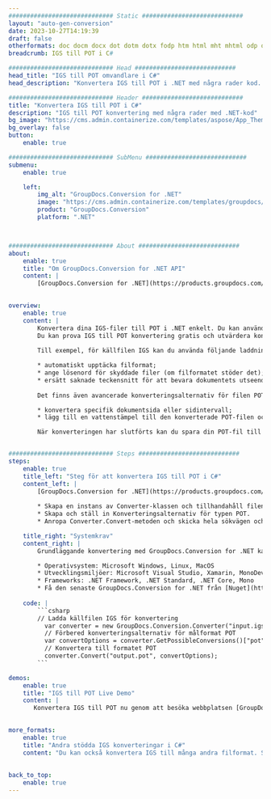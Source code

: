 ```yaml
---
############################# Static ############################
layout: "auto-gen-conversion"
date: 2023-10-27T14:19:39
draft: false
otherformats: doc docm docx dot dotm dotx fodp htm html mht mhtml odp odt otp pot potm potx pps ppsm ppsx ppt pptm pptx rtf
breadcrumb: IGS till POT i C#

############################# Head ############################
head_title: "IGS till POT omvandlare i C#"
head_description: "Konvertera IGS till POT i .NET med några rader kod. Använd GroupDocs Document Conversion API för att konvertera över 160 filformat."

############################# Header ############################
title: "Konvertera IGS till POT i C#"
description: "IGS till POT konvertering med några rader med .NET-kod"
bg_image: "https://cms.admin.containerize.com/templates/aspose/App_Themes/V3/images/bg/header1.png"
bg_overlay: false
button:
    enable: true

############################# SubMenu ############################
submenu:
    enable: true

    left:
        img_alt: "GroupDocs.Conversion for .NET"
        image: "https://cms.admin.containerize.com/templates/groupdocs/images/product-logos/90x90-noborder/groupdocs-conversion-net.png"
        product: "GroupDocs.Conversion"
        platform: ".NET"



############################# About ############################
about:
    enable: true
    title: "Om GroupDocs.Conversion for .NET API"
    content: |
        [GroupDocs.Conversion for .NET](https://products.groupdocs.com/conversion/net/) kan användas för att konvertera Microsoft Word, Excel, PowerPoint, PDF, Visio och andra format. GroupDocs.Conversion är ett fristående API som är lämpligt för back-end och interna system där hög prestanda krävs. Det beror inte på någon programvara som Microsoft eller Open Office.
    

overview:
    enable: true
    content: |
        Konvertera dina IGS-filer till POT i .NET enkelt. Du kan använda bara ett par C# kodrader i valfri plattform som du vill, som - Windows, Linux, macOS.
        Du kan prova IGS till POT konvertering gratis och utvärdera konverteringsresultatens kvalitet. Tillsammans med enkla filkonverteringsscenarier kan du prova mer avancerade alternativ för att ladda källfilen IGS och för att spara resultatet POT. 
        
        Till exempel, för källfilen IGS kan du använda följande laddningsalternativ:

        * automatiskt upptäcka filformat;
        * ange lösenord för skyddade filer (om filformatet stöder det);
        * ersätt saknade teckensnitt för att bevara dokumentets utseende.
        
        Det finns även avancerade konverteringsalternativ för filen POT:

        * konvertera specifik dokumentsida eller sidintervall;
        * lägg till en vattenstämpel till den konverterade POT-filen och många fler.

        När konverteringen har slutförts kan du spara din POT-fil till den lokala filsökvägen eller någon tredje parts lagring som FTP, Amazon S3, Google Drive, Dropbox etc. Observera - för att konvertera IGS till {{ TO}} det finns inget behov av någon ytterligare programvara installerad - som MS Office, Open Office, Adobe Acrobat Reader etc.


############################# Steps ############################
steps:
    enable: true
    title_left: "Steg för att konvertera IGS till POT i C#"
    content_left: |
        [GroupDocs.Conversion for .NET](https://products.groupdocs.com/conversion/net/) gör det enkelt för utvecklare att konvertera en IGS-fil till POT med några rader kod.
        
        * Skapa en instans av Converter-klassen och tillhandahåll filen IGS med den fullständiga sökvägen
        * Skapa och ställ in Konverteringsalternativ för typen POT.
        * Anropa Converter.Convert-metoden och skicka hela sökvägen och formatet (POT) som en parameter

    title_right: "Systemkrav"
    content_right: |
        Grundläggande konvertering med GroupDocs.Conversion for .NET kan göras med bara några enkla steg. Våra API:er stöds på alla större plattformar och operativsystem. Innan du kör koden nedan, se till att du har följande förutsättningar installerade på ditt system.

        * Operativsystem: Microsoft Windows, Linux, MacOS
        * Utvecklingsmiljöer: Microsoft Visual Studio, Xamarin, MonoDevelop
        * Frameworks: .NET Framework, .NET Standard, .NET Core, Mono
        * Få den senaste GroupDocs.Conversion for .NET från [Nuget](https://www.nuget.org/packages/groupdocs.conversion)
         
    code: |
        ```csharp    
        // Ladda källfilen IGS för konvertering
          var converter = new GroupDocs.Conversion.Converter("input.igs");
          // Förbered konverteringsalternativ för målformat POT
          var convertOptions = converter.GetPossibleConversions()["pot"].ConvertOptions;
          // Konvertera till formatet POT
          converter.Convert("output.pot", convertOptions);
        ```

demos:
    enable: true
    title: "IGS till POT Live Demo"
    content: |
       Konvertera IGS till POT nu genom att besöka webbplatsen [GroupDocs.Conversion App](https://products.groupdocs.app/conversion/family). Onlinedemo har följande fördelar
          

more_formats:
    enable: true
    title: "Andra stödda IGS konverteringar i C#"
    content: "Du kan också konvertera IGS till många andra filformat. Se listan nedan."
       
       
back_to_top:
    enable: true
---
```

